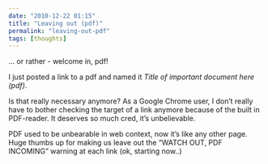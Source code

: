 ```yaml
---
date: "2010-12-22 01:15"
title: "Leaving out (pdf)"
permalink: "leaving-out-pdf"
tags: [thoughts]
---
```


… or rather - welcome in, pdf!

I just posted a link to a pdf and named it <em>Title of important document here (pdf)</em>.

Is that really necessary anymore? As a Google Chrome user, I don’t really have to bother checking the target of a link anymore because of the built in PDF-reader. It deserves so much cred, it’s unbelievable.

PDF used to be unbearable in web context, now it’s like any other page. Huge thumbs up for making us leave out the “WATCH OUT, PDF INCOMING” warning at each link (ok, starting now..)
